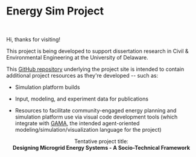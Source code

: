 # Energy Sim Project
<br>

Hi, thanks for visiting!

This project is being developed to support dissertation research in Civil &amp; Environmental Engineering at the University of Delaware.

This <a href="https://github.com/udbtsteve/energy-sim-project/">GitHub repository</a> underlying the project site is intended to contain additional project resources as they're developed -- such as:
- Simulation platform builds

- Input, modeling, and experiment data for publications

- Resources to facilitate community-engaged energy planning and simulation platform use via visual code development tools (which integrate with <a href="https://gama-platform.org/wiki/Home">GAMA</a>, the intended agent-oriented modeling/simulation/visualization language for the project)

<center>
  Tentative project title:
  <br/>
  
  <strong>
    Designing Microgrid Energy Systems - A Socio-Technical Framework
  </strong>
</center>
